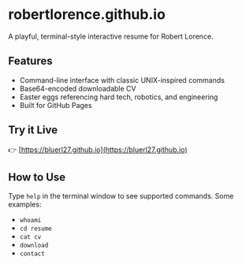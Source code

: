 # robertlorence.github.io

A playful, terminal-style interactive resume for Robert Lorence.

## Features

- Command-line interface with classic UNIX-inspired commands
- Base64-encoded downloadable CV
- Easter eggs referencing hard tech, robotics, and engineering
- Built for GitHub Pages

## Try it Live

👉 [https://bluerl27.github.io](https://bluerl27.github.io)

## How to Use

Type `help` in the terminal window to see supported commands. Some examples:

- `whoami`
- `cd resume`
- `cat cv`
- `download`
- `contact`
